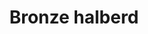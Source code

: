 ---
layout: item
title: Bronze halberd
item-id: 3190
datatable: true
id: 3190
name: "Bronze halberd"
members: true
lowalch: 32
highalch: 48
examine: "A bronze halberd."
monsters:
  - id: 2237
    name: "Ork"
    members: true
    combat_level: 107
    wiki_url: "https://oldschool.runescape.wiki/w/Ork"
    drops:
      - quantity: "1"
        rarity: 0.0390625
    image: "https://oldschool.runescape.wiki/images/thumb/0/0a/Ork.png/250px-Ork.png?ef0cc"
---